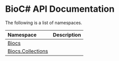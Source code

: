 # BioC&#35; API Documentation
The following is a list of namespaces.

| Namespace | Description |
|:--|:--|
| [Biocs](xref:Biocs) |  |
| [Biocs.Collections](xref:Biocs.Collections) |  |
